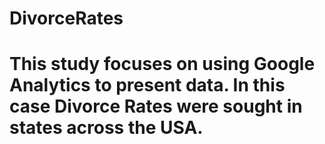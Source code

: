 # DivorceRates
# This study focuses on using Google Analytics to present data.  In this case Divorce Rates were sought in states across the USA.
